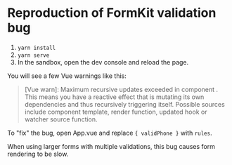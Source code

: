 # Reproduction of FormKit validation bug

1. `yarn install`
2. `yarn serve`
3. In the sandbox, open the dev console and reload the page.

You will see a few Vue warnings like this:

> [Vue warn]: Maximum recursive updates exceeded in component <FormKitSchema>. This means you have a reactive effect that is mutating its own dependencies and thus recursively triggering itself. Possible sources include component template, render function, updated hook or watcher source function.

To "fix" the bug, open App.vue and replace `{ validPhone }` with `rules`.

When using larger forms with multiple validations, this bug causes form rendering to be slow.
